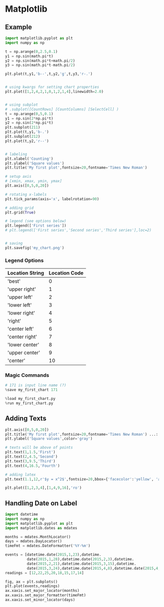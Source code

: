 # Matplotlib

## Example

```python
import matplotlib.pyplot as plt
import numpy as np

t = np.arange(0,2.5,0.1)
y1 = np.sin(math.pi*t)
y2 = np.sin(math.pi*t+math.pi/2)
y3 = np.sin(math.pi*t-math.pi/2)

plt.plot(t,y1,'b--',t,y2,'g',t,y3,'r-.')


# using kwargs for setting chart properties
plt.plot([1,2,4,2,1,0,1,2,1,4],linewidth=2.0)


# using subplot
# .subplot([CountRows] [CountColumns] [SelectCell] )
t = np.arange(0,5,0.1)
y1 = np.sin(2*np.pi*t)
y2 = np.sin(2*np.pi*t)
plt.subplot(211)
plt.plot(t,y1,'b-.')
plt.subplot(212)
plt.plot(t,y2,'r--')


# labeling
plt.xlabel('Counting')
plt.ylabel('Square values')
plt.title('My first plot',fontsize=20,fontname='Times New Roman')

# setup axis
# [xmin, xmax, ymin, ymax]
plt.axis([0,5,0,20])

# rotating x-labels
plt.tick_params(axis='x', labelrotation=90)

# adding grid
plt.grid(True)

# legend (see options below)
plt.legend(['First series'])
# plt.legend(['First series','Second series','Third series'],loc=2)


# saving
plt.savefig('my_chart.png')
```



### Legend Options

| Location String | Location Code |
| --------------- | ------------- |
| 'best'          | 0             |
| 'upper right'   | 1             |
| 'upper left'    | 2             |
| 'lower left'    | 3             |
| 'lower right'   | 4             |
| 'right'         | 5             |
| 'center left'   | 6             |
| 'center right'  | 7             |
| 'lower center'  | 8             |
| 'upper center'  | 9             |
| 'center'        | 10            |



### Magic Commands

```python
# 171 is input line name (?)
%save my_first_chart 171

%load my_first_chart.py
%run my_first_chart.py
```

## Adding Texts

```python
plt.axis([0,5,0,20])
plt.title('My first plot',fontsize=20,fontname='Times New Roman') ...: plt.xlabel('Counting',color='gray')
plt.ylabel('Square values',color='gray')

# texts will be above of points
plt.text(1,1.5,'First')
plt.text(2,4.5,'Second')
plt.text(3,9.5,'Third')
plt.text(4,16.5,'Fourth')

# adding latex
plt.text(1.1,12,r'$y = x^2$',fontsize=20,bbox={'facecolor':'yellow', 'alpha':0.2})

plt.plot([1,2,3,4],[1,4,9,16],'ro')
```

## Handling Date on Label

```python
import datetime
import numpy as np
import matplotlib.pyplot as plt
import matplotlib.dates as mdates

months = mdates.MonthLocator()
days = mdates.DayLocator()
timeFmt = mdates.DateFormatter('%Y-%m')

events = [datetime.date(2015,1,23),datetime.
          date(2015,1,28),datetime.date(2015,2,3),datetime.
          date(2015,2,21),datetime.date(2015,3,15),datetime.
          date(2015,3,24),datetime.date(2015,4,8),datetime.date(2015,4,24)]
readings = [12,22,25,20,18,15,17,14]

fig, ax = plt.subplots()
plt.plot(events,readings)
ax.xaxis.set_major_locator(months)
ax.xaxis.set_major_formatter(timeFmt)
ax.xaxis.set_minor_locator(days)
```

